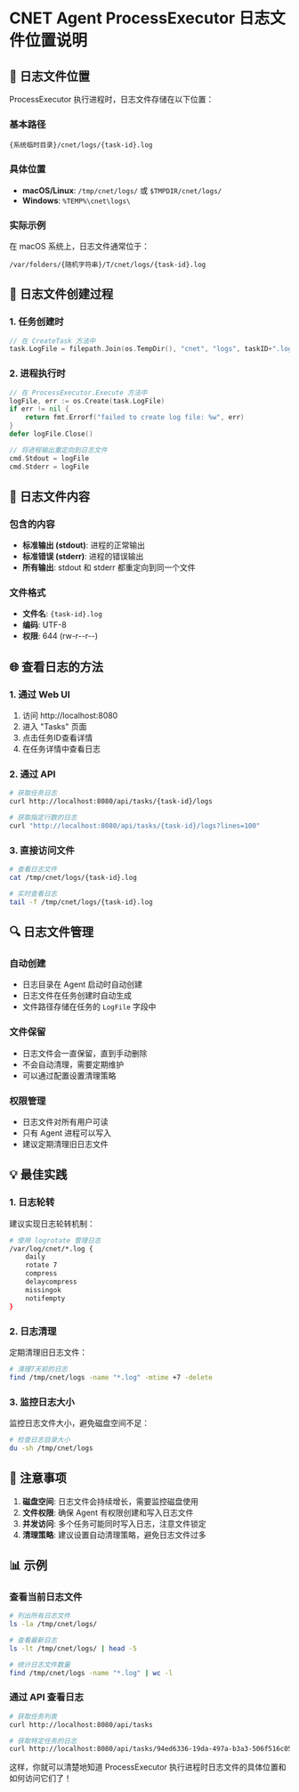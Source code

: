 # CNET Agent ProcessExecutor 日志文件位置说明

## 📁 日志文件位置

ProcessExecutor 执行进程时，日志文件存储在以下位置：

### 基本路径
```
{系统临时目录}/cnet/logs/{task-id}.log
```

### 具体位置
- **macOS/Linux**: `/tmp/cnet/logs/` 或 `$TMPDIR/cnet/logs/`
- **Windows**: `%TEMP%\cnet\logs\`

### 实际示例
在 macOS 系统上，日志文件通常位于：
```
/var/folders/{随机字符串}/T/cnet/logs/{task-id}.log
```

## 🔧 日志文件创建过程

### 1. 任务创建时
```go
// 在 CreateTask 方法中
task.LogFile = filepath.Join(os.TempDir(), "cnet", "logs", taskID+".log")
```

### 2. 进程执行时
```go
// 在 ProcessExecutor.Execute 方法中
logFile, err := os.Create(task.LogFile)
if err != nil {
    return fmt.Errorf("failed to create log file: %w", err)
}
defer logFile.Close()

// 将进程输出重定向到日志文件
cmd.Stdout = logFile
cmd.Stderr = logFile
```

## 📝 日志文件内容

### 包含的内容
- **标准输出 (stdout)**: 进程的正常输出
- **标准错误 (stderr)**: 进程的错误输出
- **所有输出**: stdout 和 stderr 都重定向到同一个文件

### 文件格式
- **文件名**: `{task-id}.log`
- **编码**: UTF-8
- **权限**: 644 (rw-r--r--)

## 🌐 查看日志的方法

### 1. 通过 Web UI
1. 访问 http://localhost:8080
2. 进入 "Tasks" 页面
3. 点击任务ID查看详情
4. 在任务详情中查看日志

### 2. 通过 API
```bash
# 获取任务日志
curl http://localhost:8080/api/tasks/{task-id}/logs

# 获取指定行数的日志
curl "http://localhost:8080/api/tasks/{task-id}/logs?lines=100"
```

### 3. 直接访问文件
```bash
# 查看日志文件
cat /tmp/cnet/logs/{task-id}.log

# 实时查看日志
tail -f /tmp/cnet/logs/{task-id}.log
```

## 🔍 日志文件管理

### 自动创建
- 日志目录在 Agent 启动时自动创建
- 日志文件在任务创建时自动生成
- 文件路径存储在任务的 `LogFile` 字段中

### 文件保留
- 日志文件会一直保留，直到手动删除
- 不会自动清理，需要定期维护
- 可以通过配置设置清理策略

### 权限管理
- 日志文件对所有用户可读
- 只有 Agent 进程可以写入
- 建议定期清理旧日志文件

## 💡 最佳实践

### 1. 日志轮转
建议实现日志轮转机制：
```bash
# 使用 logrotate 管理日志
/var/log/cnet/*.log {
    daily
    rotate 7
    compress
    delaycompress
    missingok
    notifempty
}
```

### 2. 日志清理
定期清理旧日志文件：
```bash
# 清理7天前的日志
find /tmp/cnet/logs -name "*.log" -mtime +7 -delete
```

### 3. 监控日志大小
监控日志文件大小，避免磁盘空间不足：
```bash
# 检查日志目录大小
du -sh /tmp/cnet/logs
```

## 🚨 注意事项

1. **磁盘空间**: 日志文件会持续增长，需要监控磁盘使用
2. **文件权限**: 确保 Agent 有权限创建和写入日志文件
3. **并发访问**: 多个任务可能同时写入日志，注意文件锁定
4. **清理策略**: 建议设置自动清理策略，避免日志文件过多

## 📊 示例

### 查看当前日志文件
```bash
# 列出所有日志文件
ls -la /tmp/cnet/logs/

# 查看最新日志
ls -lt /tmp/cnet/logs/ | head -5

# 统计日志文件数量
find /tmp/cnet/logs -name "*.log" | wc -l
```

### 通过 API 查看日志
```bash
# 获取任务列表
curl http://localhost:8080/api/tasks

# 获取特定任务的日志
curl http://localhost:8080/api/tasks/94ed6336-19da-497a-b3a3-506f516c05b5/logs
```

这样，你就可以清楚地知道 ProcessExecutor 执行进程时日志文件的具体位置和如何访问它们了！
